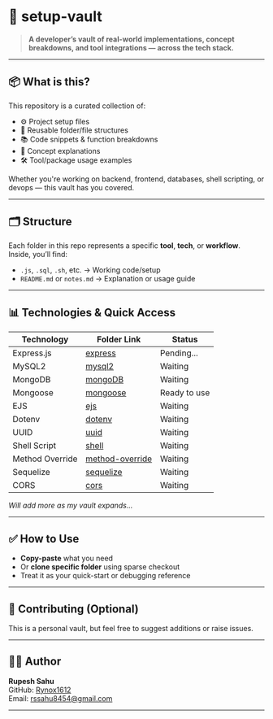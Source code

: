 # 🧰 setup-vault

> **A developer’s vault of real-world implementations, concept breakdowns, and tool integrations — across the tech stack.**

---

## 📦 What is this?

This repository is a curated collection of:

- ⚙️ Project setup files  
- 📁 Reusable folder/file structures  
- 📚 Code snippets & function breakdowns  
- 🧠 Concept explanations  
- 🛠️ Tool/package usage examples  

Whether you're working on backend, frontend, databases, shell scripting, or devops — this vault has you covered.

---

## 🗂️ Structure

Each folder in this repo represents a specific **tool**, **tech**, or **workflow**.  
Inside, you’ll find:

- `.js`, `.sql`, `.sh`, etc. → Working code/setup  
- `README.md` or `notes.md` → Explanation or usage guide  


---

## 📊 Technologies & Quick Access

| Technology | Folder Link | Status |
|------------|-------------|--------|
| Express.js | [express](./express/info.md) | Pending... |
| MySQL2     | [mysql2](./mysql2) | Waiting |
| MongoDB    | [mongoDB](./mongoDB) | Waiting |
|Mongoose    | [mongoose](./Mongoose/info.md)| Ready to use |
| EJS        | [ejs](./ejs) | Waiting |
| Dotenv     | [dotenv](./dotenv) | Waiting |
| UUID       | [uuid](./uuid) | Waiting |
| Shell Script | [shell](./shell) | Waiting |
| Method Override | [method-override](./method-override) | Waiting |
| Sequelize  | [sequelize](./sequelize) | Waiting |
| CORS       | [cors](./cors) | Waiting |

_Will add more as my vault expands..._

---

## ✅ How to Use

- **Copy-paste** what you need  
- Or **clone specific folder** using sparse checkout  
- Treat it as your quick-start or debugging reference

---

## 🙌 Contributing (Optional)

This is a personal vault, but feel free to suggest additions or raise issues.

---

## 🧑‍💻 Author

**Rupesh Sahu**  
GitHub: [Rynox1612](https://github.com/Rynox1612)  
Email: rssahu8454@gmail.com  

---

